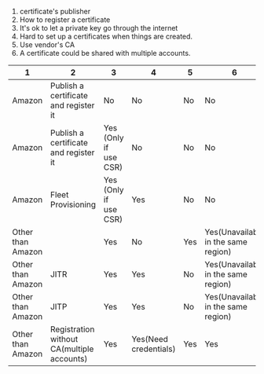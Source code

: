 1. certificate's publisher
2. How to register a certificate
3. It's ok to let a private key go through the internet
4. Hard to set up a certificates when things are created.
5. Use vendor's CA
6. A certificate could be shared with multiple accounts.

| 1                 | 2                                          | 3                     | 4                     | 5   | 6                                   |
| ----------------- | ------------------------------------------ | --------------------- | --------------------- | --- | ----------------------------------- |
| Amazon            | Publish a certificate and register it      | No                    | No                    | No  | No                                  |
| Amazon            | Publish a certificate and register it      | Yes (Only if use CSR) | No                    | No  | No                                  |
| Amazon            | Fleet Provisioning                         | Yes (Only if use CSR) | Yes                   | No  | No                                  |
| Other than Amazon |                                            | Yes                   | No                    | Yes | Yes(Unavailable in the same region) |
| Other than Amazon | JITR                                       | Yes                   | Yes                   | No  | Yes(Unavailable in the same region) |
| Other than Amazon | JITP                                       | Yes                   | Yes                   | No  | Yes(Unavailable in the same region) |
| Other than Amazon | Registration without CA(multiple accounts) | Yes                   | Yes(Need credentials) | Yes | Yes                                 |
